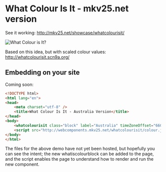 What Colour Is It - mkv25.net version
=====================================

See it working: http://mkv25.net/showcase/whatcolourisit/

![What Colour is It?](http://mkv25.net/showcase/whatcolourisit.png)

Based on this idea, but with scaled colour values: http://whatcolourisit.scn9a.org/

Embedding on your site
----------------------

Coming soon:

```html
<!DOCTYPE html>
<html lang="en">
<head>
	<meta charset="utf-8" />
	<title>What Colour Is It - Australia Version</title>
</head>
<body>
	<whatcolourisit class="block" label="Australia" timeZoneOffset="660"></whatcolourisit>
	<script src="http://webcomponents.mkv25.net/whatcolourisit/colour.js" type="text/javascript"></script>
</body>
</html>
```

The files for the above demo have not yet been hosted, but hopefully you can see the intent; the new whatiscolourblock can be added to the page, and the script enables the page to understand how to render and run the new component.
